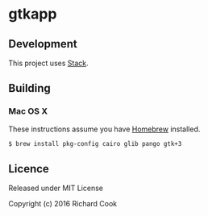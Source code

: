 # gtkapp

## Development

This project uses [Stack][stack].

## Building

### Mac OS X

These instructions assume you have [Homebrew][homebrew] installed.

```bash
$ brew install pkg-config cairo glib pango gtk+3
```

## Licence

Released under MIT License

Copyright (c) 2016 Richard Cook

[homebrew]: http://brew.sh/
[stack]: https://haskellstack.org/
